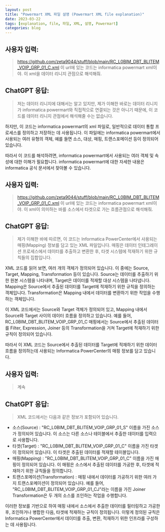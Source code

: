 ```yaml
---
layout: post
title: "Powermart XML 파일 설명 (Powermart XML file explanation)"
date: 2023-03-22
tags: [explanation, file, 파일, XML, 설명, Powermart]
categories: blog
---
```


## 사용자 입력:
> https://github.com/zeta9044/stuff/blob/main/RC_L0BIM_DBT_BLITEM_VOIP_GRP_01_C.xml  이 url에 있는 코드는 informatica powermart xml이야. 이 xml을 데이터 리니지 관점으로 해석해줘.

## ChatGPT 응답:
> 저는 데이터 리니지에 대해서는 알고 있지만, 제가 이해한 바로는 데이터 리니지가 informatica powermart와 직접적으로 연결되는 것은 아니기 때문에, 이 코드를 데이터 리니지 관점에서 해석해줄 수는 없습니다.

하지만, 이 코드는 informatica powermart의 xml 파일로, 일반적으로 데이터 통합 프로세스를 정의하고 저장하는 데 사용됩니다. 이 파일에는 informatica powermart에서 사용되는 여러 유형의 객체, 예를 들면 소스, 대상, 매핑, 트랜스포메이션 등이 정의되어 있습니다.

따라서 이 코드를 해석하려면, informatica powermart에서 사용되는 여러 객체 및 속성에 대한 이해가 필요합니다. informatica powermart에 대한 자세한 내용은 informatica 공식 문서에서 찾아볼 수 있습니다.

## 사용자 입력:
> https://github.com/zeta9044/stuff/blob/main/RC_L0BIM_DBT_BLITEM_VOIP_GRP_01_C.xml  이 url에 있는 코드는 informatica powermart xml이야. 이 xml이 의미하는 바를 소스에서 타겟으로 가는 흐름관점으로 해석해줘.

## ChatGPT 응답:
> 제가 이해한 바에 따르면, 이 코드는 Informatica PowerCenter에서 사용되는 매핑(Mapping) 정보를 담고 있는 XML 파일입니다. 매핑은 데이터 인테그레이션 프로세스에서 데이터를 추출하고 변환한 후, 타겟 시스템에 적재하기 위한 규칙들의 집합입니다.

XML 코드를 읽어 보면, 여러 개의 객체가 정의되어 있습니다. 이 중에는 Source, Target, Mapping, Transformation 등이 있습니다. Source는 데이터를 추출하기 위한 원본 시스템을 나타내며, Target은 데이터를 적재할 대상 시스템을 나타냅니다. Mapping은 Source에서 추출된 데이터를 Target에 적재하기 위한 규칙을 정의하는 객체입니다. Transformation은 Mapping 내에서 데이터를 변환하기 위한 작업을 수행하는 객체입니다.

이 XML 코드에서는 Source와 Target 객체가 정의되어 있고, Mapping 내에서 Source와 Target 사이의 데이터 흐름을 정의하고 있습니다. 예를 들어, RC_L0BIM_DBT_BLITEM_VOIP_GRP_01_C 매핑에서는 Source에서 추출된 데이터를 Filter, Expression, Joiner 등의 Transformation을 거쳐 Target에 적재하기 위한 규칙이 정의되어 있습니다.

따라서 이 XML 코드는 Source에서 추출된 데이터를 Target에 적재하기 위한 데이터 흐름을 정의하는데 사용되는 Informatica PowerCenter의 매핑 정보를 담고 있습니다.

## 사용자 입력:
> 계속

## ChatGPT 응답:
> XML 코드에서는 다음과 같은 정보가 포함되어 있습니다.

- 소스(Source) : "RC_L0BIM_DBT_BLITEM_VOIP_GRP_01_S" 이름을 가진 소스가 정의되어 있습니다. 이 소스는 다른 소스나 테이블에서 추출한 데이터를 입력으로 사용합니다.
- 타겟(Target) : "RC_L0BIM_DBT_BLITEM_VOIP_GRP_01_C" 이름을 가진 타겟이 정의되어 있습니다. 이 타겟은 추출된 데이터를 적재할 테이블입니다.
- 매핑(Mapping) : "RC_L0BIM_DBT_BLITEM_VOIP_GRP_01_C" 이름을 가진 매핑이 정의되어 있습니다. 이 매핑은 소스에서 추출된 데이터를 가공한 후, 타겟에 적재하기 위한 규칙들을 정의합니다.
- 트랜스포메이션(Transformation) : 매핑 내에서 데이터를 가공하기 위한 여러 가지 트랜스포메이션이 정의되어 있습니다. 예를 들어, "RC_L0BIM_DBT_BLITEM_VOIP_GRP_01_CJ"라는 이름을 가진 Joiner Transformation은 두 개의 소스를 조인하는 작업을 수행합니다.

이러한 정보를 기반으로 하여 매핑 내에서 소스에서 추출한 데이터를 필터링하고 가공한 후, 조인하거나 병합한 다음, 타겟에 적재하는 규칙이 정의됩니다. 이렇게 정의된 규칙은 Informatica PowerCenter에서 데이터를 추출, 변환, 적재하기 위한 인프라를 구성하는 데 사용됩니다.


